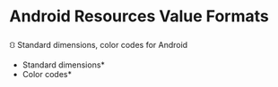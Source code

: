 # Android Resources Value Formats
⛻ Standard dimensions, color codes for Android

- Standard dimensions*
- Color codes*
